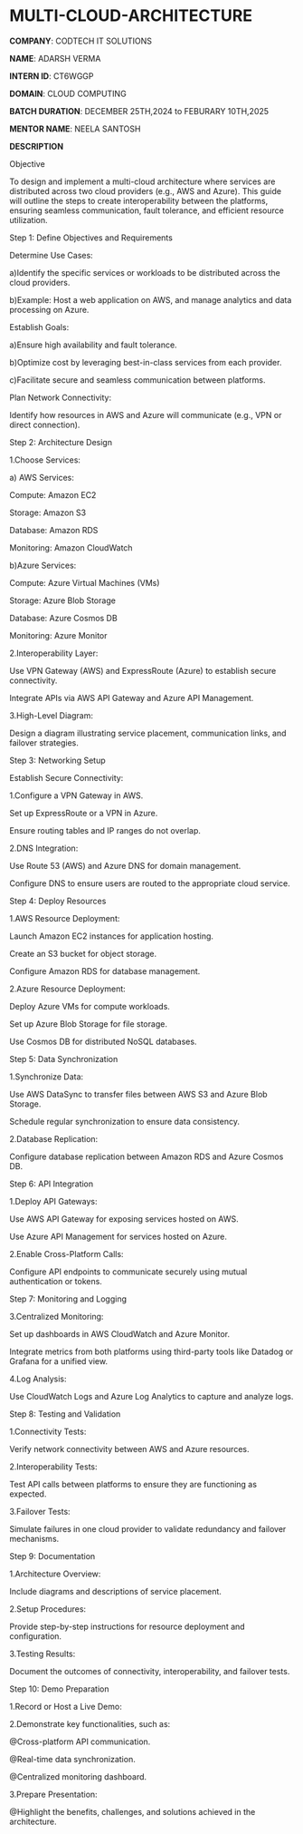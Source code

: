 # MULTI-CLOUD-ARCHITECTURE

**COMPANY**: CODTECH IT SOLUTIONS

**NAME**: ADARSH VERMA

**INTERN ID**: CT6WGGP

**DOMAIN**: CLOUD COMPUTING 

**BATCH DURATION**: DECEMBER 25TH,2024 to FEBURARY 10TH,2025

**MENTOR NAME**: NEELA SANTOSH

**DESCRIPTION** 

Objective

To design and implement a multi-cloud architecture where services are distributed across two cloud providers (e.g., AWS and Azure). This guide will outline the steps to create interoperability between the platforms, ensuring seamless communication, fault tolerance, and efficient resource utilization.

Step 1: Define Objectives and Requirements

Determine Use Cases:

  a)Identify the specific services or workloads to be distributed across the cloud providers.

  b)Example: Host a web application on AWS, and manage analytics and data processing on Azure.

Establish Goals:

  a)Ensure high availability and fault tolerance.

  b)Optimize cost by leveraging best-in-class services from each provider.

  c)Facilitate secure and seamless communication between platforms.

Plan Network Connectivity:

   Identify how resources in AWS and Azure will communicate (e.g., VPN or direct connection).

Step 2: Architecture Design

1.Choose Services:

 a) AWS Services:

   Compute: Amazon EC2

   Storage: Amazon S3

   Database: Amazon RDS
 
   Monitoring: Amazon CloudWatch

b)Azure Services:

   Compute: Azure Virtual Machines (VMs)
 
   Storage: Azure Blob Storage

   Database: Azure Cosmos DB

   Monitoring: Azure Monitor

2.Interoperability Layer:

   Use VPN Gateway (AWS) and ExpressRoute (Azure) to establish secure connectivity.

   Integrate APIs via AWS API Gateway and Azure API Management.

3.High-Level Diagram:

  Design a diagram illustrating service placement, communication links, and failover strategies.

Step 3: Networking Setup

Establish Secure Connectivity:

1.Configure a VPN Gateway in AWS.

Set up ExpressRoute or a VPN in Azure.

Ensure routing tables and IP ranges do not overlap.

2.DNS Integration:

Use Route 53 (AWS) and Azure DNS for domain management.

Configure DNS to ensure users are routed to the appropriate cloud service.

Step 4: Deploy Resources

1.AWS Resource Deployment:

Launch Amazon EC2 instances for application hosting.

Create an S3 bucket for object storage.

Configure Amazon RDS for database management.

2.Azure Resource Deployment:

Deploy Azure VMs for compute workloads.

Set up Azure Blob Storage for file storage.

Use Cosmos DB for distributed NoSQL databases.

Step 5: Data Synchronization

1.Synchronize Data:

Use AWS DataSync to transfer files between AWS S3 and Azure Blob Storage.

Schedule regular synchronization to ensure data consistency.

2.Database Replication:

Configure database replication between Amazon RDS and Azure Cosmos DB.

Step 6: API Integration

1.Deploy API Gateways:

Use AWS API Gateway for exposing services hosted on AWS.

Use Azure API Management for services hosted on Azure.

2.Enable Cross-Platform Calls:

Configure API endpoints to communicate securely using mutual authentication or tokens.

Step 7: Monitoring and Logging

3.Centralized Monitoring:

Set up dashboards in AWS CloudWatch and Azure Monitor.

Integrate metrics from both platforms using third-party tools like Datadog or Grafana for a unified view.

4.Log Analysis:

Use CloudWatch Logs and Azure Log Analytics to capture and analyze logs.

Step 8: Testing and Validation

1.Connectivity Tests:

Verify network connectivity between AWS and Azure resources.

2.Interoperability Tests:

Test API calls between platforms to ensure they are functioning as expected.

3.Failover Tests:

Simulate failures in one cloud provider to validate redundancy and failover mechanisms.

Step 9: Documentation

1.Architecture Overview:

Include diagrams and descriptions of service placement.

2.Setup Procedures:

Provide step-by-step instructions for resource deployment and configuration.

3.Testing Results:

Document the outcomes of connectivity, interoperability, and failover tests.

Step 10: Demo Preparation

1.Record or Host a Live Demo:

2.Demonstrate key functionalities, such as:

  @Cross-platform API communication.

  @Real-time data synchronization.

  @Centralized monitoring dashboard.

3.Prepare Presentation:

  @Highlight the benefits, challenges, and solutions achieved in the architecture.
